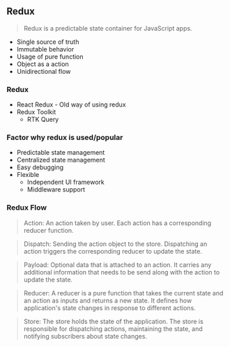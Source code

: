 ## Redux

> Redux is a predictable state container for JavaScript apps.

* Single source of truth
* Immutable behavior
* Usage of pure function
* Object as a action
* Unidirectional flow

### Redux 
* React Redux - Old way of using redux
* Redux Toolkit
    * RTK Query

### Factor why redux is used/popular
* Predictable state management
* Centralized state management
* Easy debugging
* Flexible
    * Independent UI framework
    * Middleware support

### Redux Flow
> Action: An action taken by user. Each action has a corresponding reducer function.
 
> Dispatch: Sending the action object to the store. Dispatching an action triggers the corresponding reducer to update the state.

> Payload: Optional data that is attached to an action. It carries any additional information that needs to be send along with the action to update the state.

> Reducer: A reducer is a pure function that takes the current state and an action as inputs and returns a new state. It defines how application's state changes in response to different actions.

> Store: The store holds the state of the application. The store is responsible for dispatching actions, maintaining the state, and notifying subscribers about state changes.

